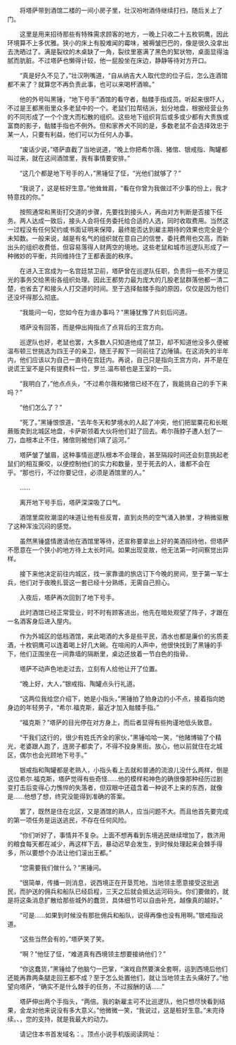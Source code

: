 　　将塔萨带到酒馆二楼的一间小房子里，壮汉吩咐酒侍继续打扫，随后关上了门。

　　这里是用来招待那些有特殊需求顾客的地方，一晚上只收二十五枚铜鹰，因此环境算不上多优雅。狭小的床上有股难闻的霉味，被褥皱巴巴的，像是很久没拿出去洗晒过了。满是裂纹的木桌缺了一角，裂纹里塞满了黑色的絮状物，桌面显得油腻而肮脏。不过塔萨也懒得计较，他一屁股坐在床边，静静等待对方开口。

　　“真是好久不见了，”壮汉咧嘴道，“自从纳吉大人取代您的位子后，怎么连酒馆都不来了？就算您不再负责此事，也可以来喝杯酒嘛。”

　　他的外号叫黑锤，“地下号手”酒馆的看守者，骷髅手指成员。听起来很吓人，不过是王都黑街里众多老鼠中的一个。老鼠们拉帮结派，划分地盘，根据经营业务的不同形成了一个个庞大而松散的组织。这些地下组织背后或多或少都有大贵族或富商的影子，骷髅手指也不例外。但和家养犬不同的是，多数老鼠不会选择效忠于某一人，只要有利益，他们可以为任何人办事。

　　“废话少说，”塔萨直截了当地说道，“晚上你把希尔薇、猪倌、银戒指、陶罐都叫过来，就在这间酒馆里，我有事情要安排。”

　　“这几个都是地下号手的人，”黑锤怔了怔，“光他们就够了？”

　　“我说了，这是桩好生意。”他耸耸肩，“看在你曾为我做过不少事的份上，我才特意找的你。”

　　按照通常和黑街打交道的步骤，先要找到接头人，再由对方判断是否接下任务。两人达成一致后，接头人会将任务委托给合适的人选，同时收取费用。当然这一过程没有任何契约或书面证明来保障，最终能否达到雇主期待的效果也完全是个未知数。一般来说，越是有名气的组织就在意自己的信誉，委托费用也交高，而新出头的组织收费低，但容易落得人财两空的境地。这些老鼠和城市巡逻队形成了一种微妙的平衡，共同维持住了王都表面的秩序。

　　在进入王宫成为一名宫廷禁卫前，塔萨曾在巡逻队任职，负责将一些不方便见光的事务交给黑街各组织处理。因此王都势力最为庞大的几股老鼠群落他都一清二楚，也省去了和接头人打交道的时间。至于选择骷髅手指的原因，仅仅是因为他们还没坏得那么彻底。

　　“我能问一句，您如今在为谁办事吗？”黑锤犹豫了片刻后问道。

　　塔萨没有回答，而是伸出拇指点了点背后的王宫方向。

　　巡逻队也好，老鼠也罢，大多数人只知道他成了禁卫，却不知道他没多久便被温布顿三世挑选为四王子的亲卫，随王子殿下一同前往了边陲镇。在这消失的半年内，他们应该以为自己一直待在宫廷内。再说，自己只是指向王宫方向，并不是在说谎王室不是只有提费科一位，罗兰.温布顿也是王室的一员。

　　“我明白了，”他点点头，“不过希尔薇和猪倌已经不在了，我能挑自己的手下来吗？”

　　“他们怎么了？”

　　“死了。”黑锤恨恨道，“去年冬天和梦境水的人起了冲突，他们把罂粟花和长眠蕨贩卖到北城区地盘，卡萨斯领着大伙将他们赶了回去。希尔薇脖子遭人划了一刀，血根本止不住，猪倌则被他们填了运河。”

　　塔萨皱了皱眉，这种事情巡逻队根本不会理会，甚至隔段时间还会刻意挑起老鼠们的相互撕咬，以便控制他们的实力和数量，至于死去的人，谁都不会在乎。“那也行，不过你要记住，必须是酒馆里的人。”

　　……

　　离开地下号手后，塔萨深深吸了口气。

　　酒馆里腐败潮湿的味道让他有些反胃，直到炎热的空气涌入肺里，才稍微驱散了这种浑浊沉闷的感觉。

　　虽然黑锤盛情邀请他在酒馆里等待，还宣称要拿出上好的美酒招待他，但塔萨不愿意在一个狭小的地方待上太长时间。如果出现变故，他无法第一时间察觉出异样。

　　接下来他决定前往内城区，找一家靠谱的旅店订下今晚的房间，至于第一军士兵，他们对于夜晚扎营这一套已经十分熟练，无需自己担心。

　　入夜后，塔萨再次回到了地下号手。

　　此时酒馆已经正常营业，时不时有顾客进出，他先在暗处观望了阵子，才跟在一名酒客身后进入屋内。

　　作为外城区的低档酒馆，来此喝酒的大多是些平民，酒水也都是廉价的劣质麦酒，十枚铜鹰可以连着喝上好几大碗。在喧闹的人声中，他很快找到了黑锤的手下，他们正围坐在一间靠墙的隔断里，桌边还放着一节白色的指骨。

　　塔萨不动声色地走过去，立刻有人给他让开了位置。

　　“晚上好，大人，”银戒指、陶罐点头行礼道。

　　“这两位我给您介绍下，她是小指头，”黑锤拍了拍身边的小不点，接着指向她身边的年轻男子，“希尔.福克斯，最近才加入骷髅手指。”

　　“福克斯？”塔萨的目光停在对方身上，而后者显得有些拘谨地低头致意。

　　“干我们这行的，很少有姓氏齐全的家伙，”黑锤哈哈一笑，“他赌博输了个精光，老婆跟人跑了，连房子都卖了，不得不投身黑街。放心，他以前就住在北城区，偶尔也会光顾地下号手。”

　　银戒指和陶罐都是老熟人，小指头看上去就和普通的流浪儿没什么两样，倒是这位希尔.福克斯，塔萨觉得有些奇怪……他的模样和神色的确很像那种经历过剧变打击后变得心力憔悴的失落者，但双眼中还蕴含着一种说不上来的东西，就像是……他想了想，终究没能得到准确的答案。

　　罢了，既然是住在北区，又是酒馆的熟人，应当问题不大。而且他首先要完成的第一项任务是运送逃民，不存在任何风险。

　　“你们听好了，事情并不复杂。上面不想再看到东境逃民继续增加了，救济用的粮食每天都在减少，再这样下去，暴动迟早会发生，到时候处理起来会棘手得多，所以要想个办法让他们滚出王都。”

　　“您需要我们做什么？”黑锤问。

　　“很简单，传播一则消息，说西境正在开垦荒地，当地领主愿意接受这批逃民，而护送的佣兵和船队已经启程，三天之后就会抵达运河码头。你们要做的，就是将这条消息扩散给那些城外的蠢货，具体细节可以自由补充，越像真的越好。”

　　“可是……如果到时候没有那批佣兵和船队，说得再像也没有用啊。”银戒指说道。

　　“这些当然会有的，”塔萨笑了笑。

　　“啊？”他怔了怔，“难道真有西境领主想要接纳他们？”

　　“你这蠢货，”黑锤给了他脑勺一巴掌，“演戏自然要演全套啊，运到西境后他们还能再靠两条腿走回王都不成？至于怎么处置他们，就让当地领主去头痛好了。”他望向塔萨，“确实不是什么棘手的任务，不过报酬的话……”

　　塔萨伸出两个手指头，“两倍。我的新雇主可不比巡逻队，他只想尽快看到结果，金龙对他来说没有多大意义。”他微微一笑，“我说过，这是桩好生意。”未完待续。、，您的支持，就是我最大的动力。

　　请记住本书首发域名：。顶点小说手机版阅读网址：
